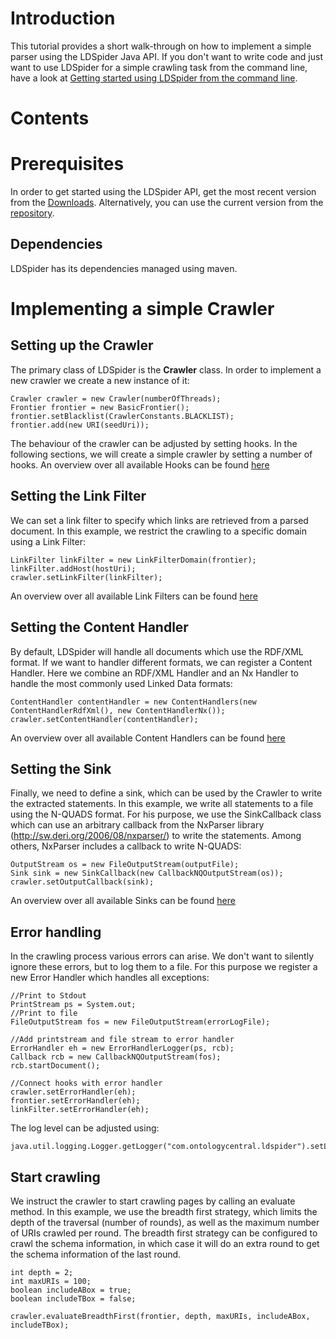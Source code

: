 # Introduction #
This tutorial provides a short walk-through on how to implement a simple parser using the LDSpider Java API. If you don't want to write code and just want to use LDSpider for a simple crawling task from the command line, have a look at [Getting started using LDSpider from the command line](GettingStartedCommandLine.md).
# Contents #

# Prerequisites #
In order to get started using the LDSpider API, get the most recent version from the [Downloads](http://code.google.com/p/ldspider/downloads/list). Alternatively, you can use the current version from the [repository](https://ldspider.googlecode.com/svn/trunk/).
## Dependencies ##
LDSpider has its dependencies managed using maven.
# Implementing a simple Crawler #
## Setting up the Crawler ##
The primary class of LDSpider is the **Crawler** class.
In order to implement a new crawler we create a new instance of it:
```
Crawler crawler = new Crawler(numberOfThreads);
Frontier frontier = new BasicFrontier();
frontier.setBlacklist(CrawlerConstants.BLACKLIST);
frontier.add(new URI(seedUri));
```
The behaviour of the crawler can be adjusted by setting hooks. In the following sections, we will create a simple crawler by setting a number of hooks.
An overview over all available Hooks can be found [here](Hooks.md)
## Setting the Link Filter ##
We can set a link filter to specify which links are retrieved from a parsed document.
In this example, we restrict the crawling to a specific domain using a Link Filter:
```
LinkFilter linkFilter = new LinkFilterDomain(frontier);  
linkFilter.addHost(hostUri);  
crawler.setLinkFilter(linkFilter);
```
An overview over all available Link Filters can be found [here](Hooks#LinkFilter.md)
## Setting the Content Handler ##
By default, LDSpider will handle all documents which use the RDF/XML format. If we want to handler different formats, we can register a Content Handler. Here we combine an RDF/XML Handler and an Nx Handler to handle the most commonly used Linked Data formats:
```
ContentHandler contentHandler = new ContentHandlers(new ContentHandlerRdfXml(), new ContentHandlerNx());
crawler.setContentHandler(contentHandler);
```
An overview over all available Content Handlers can be found [here](Hooks#ContentHandler.md)
## Setting the Sink ##
Finally, we need to define a sink, which can be used by the Crawler to write the extracted statements. In this example, we write all statements to a file using the N-QUADS format. For his purpose, we use the SinkCallback class which can use an arbitrary callback from the NxParser library (http://sw.deri.org/2006/08/nxparser/) to write the statements. Among others, NxParser includes a callback to write N-QUADS:
```
OutputStream os = new FileOutputStream(outputFile);
Sink sink = new SinkCallback(new CallbackNQOutputStream(os));
crawler.setOutputCallback(sink);
```
An overview over all available Sinks can be found [here](Hooks#Sink.md)
## Error handling ##
In the crawling process various errors can arise. We don't want to silently ignore these errors, but to log them to a file. For this purpose we register a new Error Handler which handles all exceptions:
```
//Print to Stdout
PrintStream ps = System.out;
//Print to file
FileOutputStream fos = new FileOutputStream(errorLogFile);

//Add printstream and file stream to error handler
ErrorHandler eh = new ErrorHandlerLogger(ps, rcb);
Callback rcb = new CallbackNQOutputStream(fos);
rcb.startDocument();

//Connect hooks with error handler
crawler.setErrorHandler(eh);
frontier.setErrorHandler(eh);
linkFilter.setErrorHandler(eh);     
```
The log level can be adjusted using:
```
java.util.logging.Logger.getLogger("com.ontologycentral.ldspider").setLevel(java.util.logging.Level.WARNING)
```
## Start crawling ##
We instruct the crawler to start crawling pages by calling an evaluate method.
In this example, we use the breadth first strategy, which limits the depth of the traversal (number of rounds), as well as the maximum number of URIs crawled per round.
The breadth first strategy can be configured to crawl the schema information, in which case it will do an extra round to get the schema information of the last round.
```
int depth = 2;
int maxURIs = 100;
boolean includeABox = true;
boolean includeTBox = false;

crawler.evaluateBreadthFirst(frontier, depth, maxURIs, includeABox, includeTBox);
```